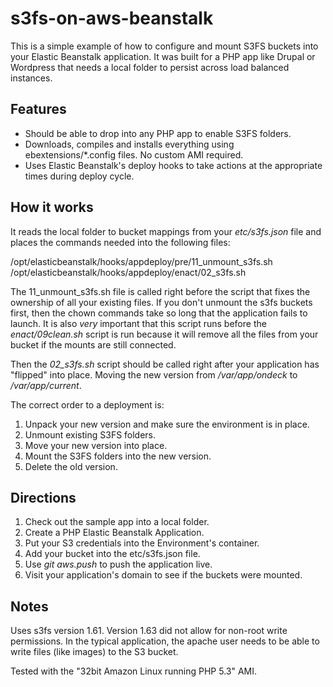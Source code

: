 s3fs-on-aws-beanstalk
=====================

This is a simple example of how to configure and mount S3FS buckets into your Elastic Beanstalk application. It was built for a PHP app like Drupal or Wordpress that needs a local folder to persist across load balanced instances.

Features
--------
* Should be able to drop into any PHP app to enable S3FS folders.
* Downloads, compiles and installs everything using ebextensions/*.config files. No custom AMI required.
* Uses Elastic Beanstalk's deploy hooks to take actions at the appropriate times during deploy cycle.

How it works
------------
It reads the local folder to bucket mappings from your _etc/s3fs.json_ file and places the commands needed into the following files:

/opt/elasticbeanstalk/hooks/appdeploy/pre/11_unmount_s3fs.sh
/opt/elasticbeanstalk/hooks/appdeploy/enact/02_s3fs.sh

The 11_unmount_s3fs.sh file is called right before the script that fixes the ownership of all your existing files.  If you don't unmount the s3fs buckets first, then the chown commands take so long that the application fails to launch.  It is also *very* important that this script runs before the _enact/09clean.sh_ script is run because it will remove all the files from your bucket if the mounts are still connected.

Then the _02_s3fs.sh_ script should be called right after your application has "flipped" into place.  Moving the new version from _/var/app/ondeck_ to _/var/app/current_.  

The correct order to a deployment is:
1. Unpack your new version and make sure the environment is in place.
2. Unmount existing S3FS folders.
3. Move your new version into place.
4. Mount the S3FS folders into the new version.
5. Delete the old version.


Directions
----------
1. Check out the sample app into a local folder.
2. Create a PHP Elastic Beanstalk Application.
3. Put your S3 credentials into the Environment's container.
4. Add your bucket into the etc/s3fs.json file.
5. Use _git aws.push_ to push the application live.
6. Visit your application's domain to see if the buckets were mounted.

Notes
-----
Uses s3fs version 1.61.  Version 1.63 did not allow for non-root write permissions.  In the typical application, the apache user needs to be able to write files (like images) to the S3 bucket.

Tested with the "32bit Amazon Linux running PHP 5.3" AMI.

